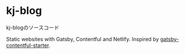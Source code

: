 # kj-blog
kj-blogのソースコード

Static websites with Gatsby, Contentful and Netlify. Inspired by [gatsby-contentful-starter](https://github.com/contentful-userland/gatsby-contentful-starter).

